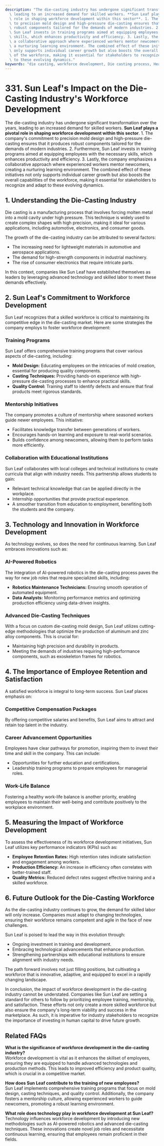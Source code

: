 ```yaml
---
description: "The die-casting industry has undergone significant transformation over the years,\
  \ leading to an increased demand for skilled workers. **Sun Leaf plays a pivotal\
  \ role in shaping workforce development within this sector**. 1. The company's commitment\
  \ to precision mold design and high-pressure die-casting ensures that it produces\
  \ robust components tailored for the demands of modern industries. 2. Furthermore,\
  \ Sun Leaf invests in training programs aimed at equipping employees with the necessary\
  \ skills, which enhances productivity and efficiency. 3. Lastly, the company emphasizes\
  \ a collaborative approach where experienced workers mentor newcomers, creating\
  \ a nurturing learning environment. The combined effect of these initiatives not\
  \ only supports individual career growth but also boosts the overall capabilities\
  \ of the workforce, making it essential for stakeholders to recognize and adapt\
  \ to these evolving dynamics."
keywords: "die casting, workforce development, Die casting process, Heat dissipation performance"
---
```

# 331. Sun Leaf's Impact on the Die-Casting Industry's Workforce Development

The die-casting industry has undergone significant transformation over the years, leading to an increased demand for skilled workers. **Sun Leaf plays a pivotal role in shaping workforce development within this sector**. 1. The company's commitment to precision mold design and high-pressure die-casting ensures that it produces robust components tailored for the demands of modern industries. 2. Furthermore, Sun Leaf invests in training programs aimed at equipping employees with the necessary skills, which enhances productivity and efficiency. 3. Lastly, the company emphasizes a collaborative approach where experienced workers mentor newcomers, creating a nurturing learning environment. The combined effect of these initiatives not only supports individual career growth but also boosts the overall capabilities of the workforce, making it essential for stakeholders to recognize and adapt to these evolving dynamics.

## **1. Understanding the Die-Casting Industry**

Die casting is a manufacturing process that involves forcing molten metal into a mold cavity under high pressure. This technique is widely used to create complex shapes with high precision, making it ideal for various applications, including automotive, electronics, and consumer goods. 

The growth of the die-casting industry can be attributed to several factors:

- The increasing need for lightweight materials in automotive and aerospace applications.
- The demand for high-strength components in industrial machinery.
- The rise of consumer electronics that require intricate parts.

In this context, companies like Sun Leaf have established themselves as leaders by leveraging advanced technology and skilled labor to meet these demands effectively.

## **2. Sun Leaf's Commitment to Workforce Development**

Sun Leaf recognizes that a skilled workforce is critical to maintaining its competitive edge in the die-casting market. Here are some strategies the company employs to foster workforce development:

### **Training Programs**

Sun Leaf offers comprehensive training programs that cover various aspects of die-casting, including:

- **Mold Design:** Educating employees on the intricacies of mold creation, essential for producing quality components.
- **Casting Techniques:** Providing hands-on experience with high-pressure die-casting processes to enhance practical skills.
- **Quality Control:** Training staff to identify defects and ensure that final products meet rigorous standards.

### **Mentorship Initiatives**

The company promotes a culture of mentorship where seasoned workers guide newer employees. This initiative:

- Facilitates knowledge transfer between generations of workers.
- Encourages hands-on learning and exposure to real-world scenarios.
- Builds confidence among newcomers, allowing them to perform tasks more efficiently.

### **Collaboration with Educational Institutions**

Sun Leaf collaborates with local colleges and technical institutions to create curricula that align with industry needs. This partnership allows students to gain:

- Relevant technical knowledge that can be applied directly in the workplace.
- Internship opportunities that provide practical experience.
- A smoother transition from education to employment, benefiting both the students and the company.

## **3. Technology and Innovation in Workforce Development**

As technology evolves, so does the need for continuous learning. Sun Leaf embraces innovations such as:

### **AI-Powered Robotics**

The integration of AI-powered robotics in the die-casting process paves the way for new job roles that require specialized skills, including:

- **Robotics Maintenance Technicians:** Ensuring smooth operation of automated equipment.
- **Data Analysts:** Monitoring performance metrics and optimizing production efficiency using data-driven insights.

### **Advanced Die-Casting Techniques**

With a focus on custom die-casting mold design, Sun Leaf utilizes cutting-edge methodologies that optimize the production of aluminum and zinc alloy components. This is crucial for:

- Maintaining high precision and durability in products.
- Meeting the demands of industries requiring high-performance components, such as exoskeleton frames for robotics.

## **4. The Importance of Employee Retention and Satisfaction**

A satisfied workforce is integral to long-term success. Sun Leaf places emphasis on:

### **Competitive Compensation Packages**

By offering competitive salaries and benefits, Sun Leaf aims to attract and retain top talent in the industry. 

### **Career Advancement Opportunities**

Employees have clear pathways for promotion, inspiring them to invest their time and skill in the company. This can include:

- Opportunities for further education and certifications.
- Leadership training programs to prepare employees for managerial roles.

### **Work-Life Balance**

Fostering a healthy work-life balance is another priority, enabling employees to maintain their well-being and contribute positively to the workplace environment.

## **5. Measuring the Impact of Workforce Development**

To assess the effectiveness of its workforce development initiatives, Sun Leaf utilizes key performance indicators (KPIs) such as:

- **Employee Retention Rates:** High retention rates indicate satisfaction and engagement among workers.
- **Production Efficiency:** An increase in efficiency often correlates with better-trained staff.
- **Quality Metrics:** Reduced defect rates suggest effective training and a skilled workforce.

## **6. Future Outlook for the Die-Casting Workforce**

As the die-casting industry continues to grow, the demand for skilled labor will only increase. Companies must adapt to changing technologies, ensuring their workforce remains competent and agile in the face of new challenges. 

Sun Leaf is poised to lead the way in this evolution through:

- Ongoing investment in training and development.
- Embracing technological advancements that enhance production.
- Strengthening partnerships with educational institutions to ensure alignment with industry needs.

The path forward involves not just filling positions, but cultivating a workforce that is innovative, adaptive, and equipped to excel in a rapidly changing landscape.

In conclusion, the impact of workforce development in the die-casting industry cannot be understated. Companies like Sun Leaf are setting a standard for others to follow by prioritizing employee training, mentorship, and satisfaction. These efforts not only create a more skilled workforce but also ensure the company's long-term viability and success in the marketplace. As such, it is imperative for industry stakeholders to recognize the importance of investing in human capital to drive future growth.

## Related FAQs

**What is the significance of workforce development in the die-casting industry?**  
Workforce development is vital as it enhances the skillset of employees, ensuring they are equipped to handle advanced technologies and production methods. This leads to improved efficiency and product quality, which is crucial in a competitive market.

**How does Sun Leaf contribute to the training of new employees?**  
Sun Leaf implements comprehensive training programs that focus on mold design, casting techniques, and quality control. Additionally, the company fosters a mentorship culture, allowing experienced workers to guide newcomers, promoting a robust learning environment.

**What role does technology play in workforce development at Sun Leaf?**  
Technology influences workforce development by introducing new methodologies such as AI-powered robotics and advanced die-casting techniques. These innovations create novel job roles and necessitate continuous learning, ensuring that employees remain proficient in their fields.
